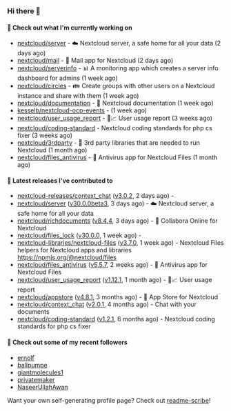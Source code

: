### Hi there 👋

#### 👷 Check out what I'm currently working on

- [nextcloud/server](https://github.com/nextcloud/server) - ☁️ Nextcloud server, a safe home for all your data (2 days ago)
- [nextcloud/mail](https://github.com/nextcloud/mail) - 💌 Mail app for Nextcloud (2 days ago)
- [nextcloud/serverinfo](https://github.com/nextcloud/serverinfo) - 📊 A monitoring app which creates a server info dashboard for admins (1 week ago)
- [nextcloud/circles](https://github.com/nextcloud/circles) - 👪 Create groups with other users on a Nextcloud instance and share with them (1 week ago)
- [nextcloud/documentation](https://github.com/nextcloud/documentation) - 📘 Nextcloud documentation (1 week ago)
- [kesselb/nextcloud-ocp-events](https://github.com/kesselb/nextcloud-ocp-events) -  (1 week ago)
- [nextcloud/user_usage_report](https://github.com/nextcloud/user_usage_report) - 👱📈 User usage report (3 weeks ago)
- [nextcloud/coding-standard](https://github.com/nextcloud/coding-standard) - Nextcloud coding standards for php cs fixer (3 weeks ago)
- [nextcloud/3rdparty](https://github.com/nextcloud/3rdparty) - :battery: 3rd party libraries that are needed to run Nextcloud (1 month ago)
- [nextcloud/files_antivirus](https://github.com/nextcloud/files_antivirus) - 👾 Antivirus app for Nextcloud Files (1 month ago)

#### 🔭 Latest releases I've contributed to

- [nextcloud-releases/context_chat](https://github.com/nextcloud-releases/context_chat) ([v3.0.2](https://github.com/nextcloud-releases/context_chat/releases/tag/v3.0.2), 2 days ago) - 
- [nextcloud/server](https://github.com/nextcloud/server) ([v30.0.0beta3](https://github.com/nextcloud/server/releases/tag/v30.0.0beta3), 3 days ago) - ☁️ Nextcloud server, a safe home for all your data
- [nextcloud/richdocuments](https://github.com/nextcloud/richdocuments) ([v8.4.4](https://github.com/nextcloud/richdocuments/releases/tag/v8.4.4), 3 days ago) - 📑 Collabora Online for Nextcloud
- [nextcloud/files_lock](https://github.com/nextcloud/files_lock) ([v30.0.0](https://github.com/nextcloud/files_lock/releases/tag/v30.0.0), 1 week ago) - 
- [nextcloud-libraries/nextcloud-files](https://github.com/nextcloud-libraries/nextcloud-files) ([v3.7.0](https://github.com/nextcloud-libraries/nextcloud-files/releases/tag/v3.7.0), 1 week ago) - Nextcloud Files helpers for Nextcloud apps and libraries https://npmjs.org/@nextcloud/files
- [nextcloud/files_antivirus](https://github.com/nextcloud/files_antivirus) ([v5.5.7](https://github.com/nextcloud/files_antivirus/releases/tag/v5.5.7), 2 weeks ago) - 👾 Antivirus app for Nextcloud Files
- [nextcloud/user_usage_report](https://github.com/nextcloud/user_usage_report) ([v1.12.1](https://github.com/nextcloud/user_usage_report/releases/tag/v1.12.1), 1 month ago) - 👱📈 User usage report
- [nextcloud/appstore](https://github.com/nextcloud/appstore) ([v4.8.1](https://github.com/nextcloud/appstore/releases/tag/v4.8.1), 3 months ago) -  :convenience_store: App Store for Nextcloud
- [nextcloud/context_chat](https://github.com/nextcloud/context_chat) ([v2.0.1](https://github.com/nextcloud/context_chat/releases/tag/v2.0.1), 4 months ago) - Chat with your documents
- [nextcloud/coding-standard](https://github.com/nextcloud/coding-standard) ([v1.2.1](https://github.com/nextcloud/coding-standard/releases/tag/v1.2.1), 6 months ago) - Nextcloud coding standards for php cs fixer

#### 👯 Check out some of my recent followers

- [ernolf](https://github.com/ernolf)
- [ballpumpe](https://github.com/ballpumpe)
- [giantmolecules1](https://github.com/giantmolecules1)
- [privatemaker](https://github.com/privatemaker)
- [NaseerUllahAwan](https://github.com/NaseerUllahAwan)

Want your own self-generating profile page? Check out [readme-scribe](https://github.com/muesli/readme-scribe)!
